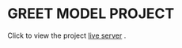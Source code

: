 # GREET MODEL PROJECT

<p> Click to view the project <a href="https://sultankeles.github.io/greet_model_project/">live server</a> . </p>
